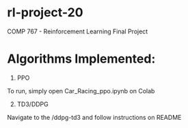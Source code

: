 # rl-project-20
COMP 767 - Reinforcement Learning Final Project

# Algorithms Implemented:

1. PPO

To run, simply open Car_Racing_ppo.ipynb on Colab

2. TD3/DDPG

Navigate to the /ddpg-td3 and follow instructions on README